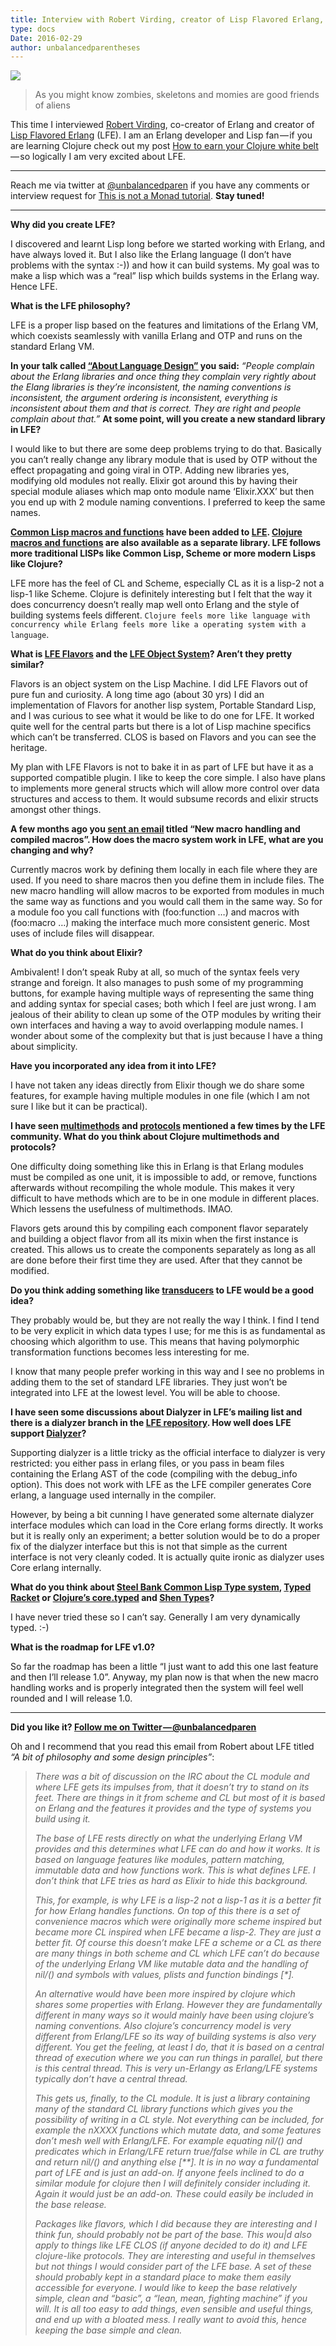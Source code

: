 ```yaml
---
title: Interview with Robert Virding, creator of Lisp Flavored Erlang, and alien technology masterpiece
type: docs
Date: 2016-02-29
author: unbalancedparentheses
---
```

![](https://cdn-images-1.medium.com/max/800/1*0_N8_5MqdROjW5duRb6Dpw.png)

>As you might know zombies, skeletons and momies are good friends of aliens

This time I interviewed [Robert Virding](https://twitter.com/rvirding), co-creator of Erlang and creator of [Lisp Flavored Erlang](http://lfe.io/) (LFE). I am an Erlang developer and Lisp fan — if you are learning Clojure check out my post [How to earn your Clojure white belt](https://medium.com/this-is-not-a-monad-tutorial/how-to-earn-your-clojure-white-belt-7e7db68a71e5#.dtmcog9gk) — so logically I am very excited about LFE.
*****
Reach me via twitter at [@unbalancedparen](https://twitter.com/unbalancedparen) if you have any comments or interview request for [This is not a Monad tutorial](https://medium.com/this-is-not-a-monad-tutorial/). **Stay tuned!**
******

**Why did you create LFE?**

I discovered and learnt Lisp long before we started working with Erlang, and have always loved it. But I also like the Erlang language (I don’t have problems with the syntax :-)) and how it can build systems. My goal was to make a lisp which was a “real” lisp which builds systems in the Erlang way. Hence LFE.

**What is the LFE philosophy?**

LFE is a proper lisp based on the features and limitations of the Erlang VM, which coexists seamlessly with vanilla Erlang and OTP and runs on the standard Erlang VM.

**In your talk called [“About Language Design”](https://www.youtube.com/watch?v=afLRmoSOnHA) you said:**
_“People complain about the Erlang libraries and once thing they complain very rightly about the Elang libraries is they’re inconsistent, the naming conventions is inconsistent, the argument ordering is inconsistent, everything is inconsistent about them and that is correct. They are right and people complain about that.”_
**At some point, will you create a new standard library in LFE?**

I would like to but there are some deep problems trying to do that. Basically you can’t really change any library module that is used by OTP without the effect propagating and going viral in OTP. Adding new libraries yes, modifying old modules not really. Elixir got around this by having their special module aliases which map onto module name ‘Elixir.XXX’ but then you end up with 2 module naming conventions. I preferred to keep the same names.

**[Common Lisp macros and functions](https://github.com/rvirding/lfe/blob/dev-macro/src/cl.lfe) have been added to [LFE](https://github.com/rvirding/lfe/blob/dev-macro/src/cl.lfe). [Clojure macros and functions](https://github.com/lfex/clj/issues/18) are also available as a separate library. LFE follows more traditional LISPs like Common Lisp, Scheme or more modern Lisps like Clojure?**

LFE more has the feel of CL and Scheme, especially CL as it is a lisp-2 not a lisp-1 like Scheme. Clojure is definitely interesting but I felt that the way it does concurrency doesn’t really map well onto Erlang and the style of building systems feels different. `Clojure feels more like language with concurrency while Erlang feels more like a operating system with a language`.

**What is [LFE Flavors](https://github.com/rvirding/flavors) and the [LFE Object System](https://github.com/oubiwann/los)? Aren’t they pretty similar?**

Flavors is an object system on the Lisp Machine. I did LFE Flavors out of pure fun and curiosity. A long time ago (about 30 yrs) I did an implementation of Flavors for another lisp system, Portable Standard Lisp, and I was curious to see what it would be like to do one for LFE. It worked quite well for the central parts but there is a lot of Lisp machine specifics which can’t be transferred. CLOS is based on Flavors and you can see the heritage.

My plan with LFE Flavors is not to bake it in as part of LFE but have it as a supported compatible plugin. I like to keep the core simple. I also have plans to implements more general structs which will allow more control over data structures and access to them. It would subsume records and elixir structs amongst other things.

**A few months ago you [sent an email](https://groups.google.com/d/topic/lisp-flavoured-erlang/l_Te7ZHkm9M/discussion) titled “New macro handling and compiled macros”. How does the macro system work in LFE, what are you changing and why?**

Currently macros work by defining them locally in each file where they are used. If you need to share macros then you define them in include files. The new macro handling will allow macros to be exported from modules in much the same way as functions and you would call them in the same way. So for a module foo you call functions with (foo:function …) and macros with (foo:macro …) making the interface much more consistent generic. Most uses of include files will disappear.

**What do you think about Elixir?**

Ambivalent! I don’t speak Ruby at all, so much of the syntax feels very strange and foreign. It also manages to push some of my programming buttons, for example having multiple ways of representing the same thing and adding syntax for special cases; both which I feel are just wrong. I am jealous of their ability to clean up some of the OTP modules by writing their own interfaces and having a way to avoid overlapping module names. I wonder about some of the complexity but that is just because I have a thing about simplicity.

**Have you incorporated any idea from it into LFE?**

I have not taken any ideas directly from Elixir though we do share some features, for example having multiple modules in one file (which I am not sure I like but it can be practical).

**I have seen [multimethods](http://blog.lfe.io/design/2015/07/11/1720-towards-multi-methods-in-lfe/) and [protocols](https://github.com/lfex/los/issues/8) mentioned a few times by the LFE community. What do you think about Clojure multimethods and protocols?**

One difficulty doing something like this in Erlang is that Erlang modules must be compiled as one unit, it is impossible to add, or remove, functions afterwards without recompiling the whole module. This makes it very difficult to have methods which are to be in one module in different places. Which lessens the usefulness of multimethods. IMAO.

Flavors gets around this by compiling each component flavor separately and building a object flavor from all its mixin when the first instance is created. This allows us to create the components separately as long as all are done before their first time they are used. After that they cannot be modified.

**Do you think adding something like [transducers](https://stackoverflow.com/questions/26317325/can-someone-explain-clojure-transducers-to-me-in-simple-terms) to LFE would be a good idea?**

They probably would be, but they are not really the way I think. I find I tend to be very explicit in which data types I use; for me this is as fundamental as choosing which algorithm to use. This means that having polymorphic transformation functions becomes less interesting for me.

I know that many people prefer working in this way and I see no problems in adding them to the set of standard LFE libraries. They just won’t be integrated into LFE at the lowest level. You will be able to choose.

**I have seen some discussions about Dialyzer in LFE’s mailing list and there is a dialyzer branch in the [LFE repository](https://github.com/rvirding/lfe/tree/dev-dialyzer). How well does LFE support [Dialyzer](http://erlang.org/doc/man/dialyzer.html)?**

Supporting dialyzer is a little tricky as the official interface to dialyzer is very restricted: you either pass in erlang files, or you pass in beam files containing the Erlang AST of the code (compiling with the debug_info option). This does not work with LFE as the LFE compiler generates Core erlang, a language used internally in the compiler.

However, by being a bit cunning I have generated some alternate dialyzer interface modules which can load in the Core erlang forms directly. It works but it is really only an experiment; a better solution would be to do a proper fix of the dialyzer interface but this is not that simple as the current interface is not very cleanly coded. It is actually quite ironic as dialyzer uses Core erlang internally.

**What do you think about [Steel Bank Common Lisp Type system](http://www.sbcl.org/manual/#Handling-of-Types), [Typed Racket](https://docs.racket-lang.org/ts-guide/index.html) or [Clojure’s core.typed](https://github.com/clojure/core.typed) and [Shen Types](http://www.shenlanguage.org/learn-shen/types/types.html)?**

I have never tried these so I can’t say. Generally I am very dynamically typed. :-)

**What is the roadmap for LFE v1.0?**

So far the roadmap has been a little “I just want to add this one last feature and then I’ll release 1.0”. Anyway, my plan now is that when the new macro handling works and is properly integrated then the system will feel well rounded and I will release 1.0.

*******
**Did you like it? [Follow me on Twitter — @unbalancedparen](https://twitter.com/unbalancedparen)**

Oh and I recommend that you read this email from Robert about LFE titled _“A bit of philosophy and some design principles”_:

>_There was a bit of discussion on the IRC about the CL module and where LFE gets its impulses from, that it doesn’t try to stand on its feet. There are things in it from scheme and CL but most of it is based on Erlang and the features it provides and the type of systems you build using it._
>
>_The base of LFE rests directly on what the underlying Erlang VM provides and this determines what LFE can do and how it works. It is based on language features like modules, pattern matching, immutable data and how functions work. This is what defines LFE. I don’t think that LFE tries as hard as Elixir to hide this background._
>
>_This, for example, is why LFE is a lisp-2 not a lisp-1 as it is a better fit for how Erlang handles functions. On top of this there is a set of convenience macros which were originally more scheme inspired but became more CL inspired when LFE became a lisp-2. They are just a better fit. Of course this doesn’t make LFE a scheme or a CL as there are many things in both scheme and CL which LFE can’t do because of the underlying Erlang VM like mutable data and the handling of nil/() and symbols with values, plists and function bindings [*]._
>
>_An alternative would have been more inspired by clojure which shares some properties with Erlang. However they are fundamentally different in many ways so it would mainly have been using clojure’s naming conventions. Also clojure’s concurrency model is very different from Erlang/LFE so its way of building systems is also very different. You get the feeling, at least I do, that it is based on a central thread of execution where we you can run things in parallel, but there is this central thread. This is very un-Erlangy as Erlang/LFE systems typically don’t have a central thread._
>
>_This gets us, finally, to the CL module. It is just a library containing many of the standard CL library functions which gives you the possibility of writing in a CL style. Not everything can be included, for example the nXXXX functions which mutate data, and some features don’t mesh well with Erlang/LFE. For example equating nil/() and predicates which in Erlang/LFE return true/false while in CL are truthy and return nil/() and anything else [**]. It is in no way a fundamental part of LFE and is just an add-on. If anyone feels inclined to do a similar module for clojure then I will definitely consider including it. Again it would just be an add-on. These could easily be included in the base release._
>
>_Packages like flavors, which I did because they are interesting and I think fun, should probably not be part of the base. This wou|d also apply to things like LFE CLOS (if anyone decided to do it) and LFE clojure-like protocols. They are interesting and useful in themselves but not things I would consider part of the LFE base. A set of these should probably kept in a standard place to make them easily accessible for everyone. I would like to keep the base relatively simple, clean and “basic”, a “lean, mean, fighting machine” if you will. It is all too easy to add things, even sensible and useful things, and end up with a bloated mess. I really want to avoid this, hence keeping the base simple and clean._
